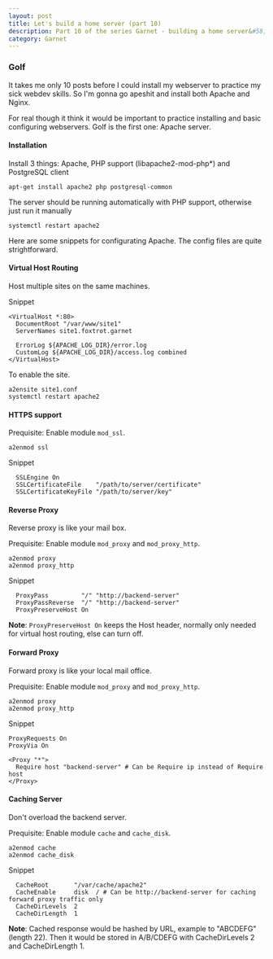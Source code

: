 ```yaml
---
layout: post
title: Let's build a home server (part 10)
description: Part 10 of the series Garnet - building a home server&#58; Golf (Apache server)
category: Garnet
---
```


### Golf

It takes me only 10 posts before I could install my webserver to practice my sick webdev skills.
So I'm gonna go apeshit and install both Apache and Nginx.

For real though it think it would be important to practice installing and basic configuring webservers.
Golf is the first one: Apache server.

#### Installation

Install 3 things: Apache, PHP support (libapache2-mod-php\*) and PostgreSQL client
```
apt-get install apache2 php postgresql-common
```

The server should be running automatically with PHP support, otherwise just run it manually
```
systemctl restart apache2
```

Here are some snippets for configurating Apache.
The config files are quite strightforward.

#### Virtual Host Routing

Host multiple sites on the same machines.

Snippet
```
<VirtualHost *:80>
  DocumentRoot "/var/www/site1"
  ServerNames site1.foxtrot.garnet

  ErrorLog ${APACHE_LOG_DIR}/error.log
  CustomLog ${APACHE_LOG_DIR}/access.log combined
</VirtualHost>
```

To enable the site.
```
a2ensite site1.conf
systemctl restart apache2
```

#### HTTPS support

Prequisite: Enable module `mod_ssl`.
```
a2enmod ssl
```

Snippet
```
  SSLEngine On
  SSLCertificateFile    "/path/to/server/certificate"
  SSLCertificateKeyFile "/path/to/server/key"
```

#### Reverse Proxy

Reverse proxy is like your mail box.

Prequisite: Enable module `mod_proxy` and `mod_proxy_http`.
```
a2enmod proxy
a2enmod proxy_http
```

Snippet
```
  ProxyPass         "/" "http://backend-server"
  ProxyPassReverse  "/" "http://backend-server"
  ProxyPreserveHost On 
```

**Note**: `ProxyPreserveHost On` keeps the Host header, normally only needed for virtual host routing, else can turn off.

#### Forward Proxy

Forward proxy is like your local mail office.

Prequisite: Enable module `mod_proxy` and `mod_proxy_http`.
```
a2enmod proxy
a2enmod proxy_http
```

Snippet
```
ProxyRequests On
ProxyVia On

<Proxy "*">
  Require host "backend-server" # Can be Require ip instead of Require host
</Proxy>
```

#### Caching Server

Don't overload the backend server.

Prequisite: Enable module `cache` and `cache_disk`.
```
a2enmod cache
a2enmod cache_disk
```

Snippet
```
  CacheRoot       "/var/cache/apache2"
  CacheEnable     disk  / # Can be http://backend-server for caching forward proxy traffic only
  CacheDirLevels  2
  CacheDirLength  1
```

**Note**: Cached response would be hashed by URL, example to "ABCDEFG" (length 22).
Then it would be stored in A/B/CDEFG with CacheDirLevels 2 and CacheDirLength 1.

